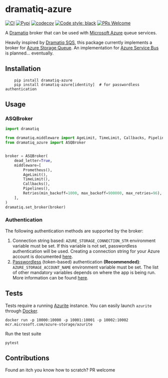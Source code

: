 # dramatiq-azure
[![CI](https://github.com/bidossessi/dramatiq-azure/actions/workflows/ci.yml/badge.svg)](https://github.com/bidossessi/dramatiq-azure/actions/workflows/ci.yml)
[![Pypi](https://github.com/bidossessi/dramatiq-azure/actions/workflows/python-publish.yml/badge.svg)](https://github.com/bidossessi/dramatiq-azure/actions/workflows/python-publish.yml)
[![codecov](https://codecov.io/gh/bidossessi/dramatiq-azure/branch/main/graph/badge.svg?token=6LLEDAM3SG)](https://codecov.io/gh/bidossessi/dramatiq-azure)
[![Code style: black](https://img.shields.io/badge/code%20style-black-000000.svg)](https://github.com/psf/black)
[![PRs Welcome](https://img.shields.io/badge/PRs-welcome-brightgreen.svg)](https://makeapullrequest.com)


A [Dramatiq](https://dramatiq.io) broker that can be used with [Microsoft Azure](https://azure.microsoft.com/en-us/) queue services.

Heavily inspired by [Dramatiq SQS](https://github.com/Bogdanp/dramatiq_sqs), this package currently implements a broker for [Azure Storage Queue](https://docs.microsoft.com/en-us/azure/storage/queues/).
An implementation for [Azure Service Bus](https://docs.microsoft.com/en-us/azure/service-bus-messaging/) is planned... eventually.


## Installation

```shell
    pip install dramatiq-azure
    pip install dramatiq-azure[identity]  # for passwordless authentication
```
## Usage

### ASQBroker

```python
import dramatiq

from dramatiq.middleware import AgeLimit, TimeLimit, Callbacks, Pipelines, Prometheus, Retries
from dramatiq_azure import ASQBroker


broker = ASQBroker(
    dead_letter=True,
    middleware=[
        Prometheus(),
        AgeLimit(),
        TimeLimit(),
        Callbacks(),
        Pipelines(),
        Retries(min_backoff=1000, max_backoff=900000, max_retries=96),
    ],
)
dramatiq.set_broker(broker)
```

### Authentication

The following authentication methods are supported by the broker:
1. Connection string based: `AZURE_STORAGE_CONNECTION_STR` environment variable must be set.
If this variable is not set, passwordless authentication will be used.
Creating a connection string for your Azure account is documented [here](https://docs.microsoft.com/en-us/azure/storage/common/storage-configure-connection-string).
2. [Passwordless](https://learn.microsoft.com/en-us/azure/developer/python/sdk/authentication-overview#recommended-app-authentication-approach) (token-based) authentication **(Recommended)**: `AZURE_STORAGE_ACCOUNT_NAME` environment variable must be set.
The list of other mandatory variables depends on where the app is being run.
More information can be found [here](https://learn.microsoft.com/en-us/azure/storage/queues/storage-quickstart-queues-python?tabs=passwordless%2Croles-azure-portal%2Cenvironment-variable-windows%2Csign-in-azure-cli#authenticate-to-azure).

## Tests

Tests require a running [Azurite](https://github.com/Azure/Azurite) instance. You can easily launch `azurite` through [Docker](https://www.docker.com/).

```shell
docker run -p 10000:10000 -p 10001:10001 -p 10002:10002 mcr.microsoft.com/azure-storage/azurite
```

Run the test suite

```shell
pytest
```

## Contributions

Found an itch you know how to scratch? PR welcome
